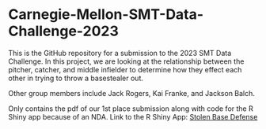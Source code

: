 # Carnegie-Mellon-SMT-Data-Challenge-2023
This is the GitHub repository for a submission to the 2023 SMT Data Challenge. In this project, we are looking at the relationship between the pitcher, catcher, and middle infielder to determine how they effect each other in trying to throw a basestealer out.

Other group members include Jack Rogers, Kai Franke, and Jackson Balch.

Only contains the pdf of our 1st place submission along with code for the R Shiny app because of an NDA.
Link to the R Shiny App: [Stolen Base Defense](https://7dej8y-isaac-blumhoefer.shinyapps.io/Stolen_Base_Defense/)
